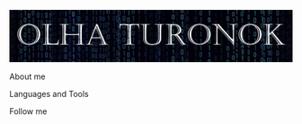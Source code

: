 ![Header](https://github.com/OLHATURONOK7/OLHATURONOK7/blob/main/assets/Header%201.png)

About me

Languages and Tools

Follow me